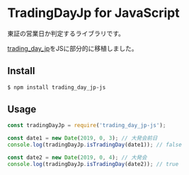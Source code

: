 # TradingDayJp for JavaScript

東証の営業日か判定するライブラリです。

[trading_day_jp](https://github.com/tynmarket/trading_day_jp)をJSに部分的に移植しました。

## Install

```sh
$ npm install trading_day_jp-js
```

## Usage

```javascript
const tradingDayJp = require('trading_day_jp-js');

const date1 = new Date(2019, 0, 3); // 大発会前日
console.log(tradingDayJp.isTradingDay(date1)); // false

const date2 = new Date(2019, 0, 4); // 大発会
console.log(tradingDayJp.isTradingDay(date2)); // true
```
